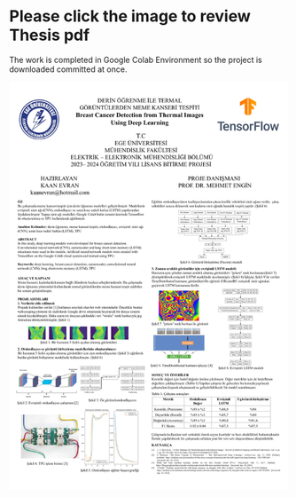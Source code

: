 




# Please click the image to review Thesis pdf #




The work is completed in Google Colab Environment so the project is downloaded committed at once.






[![PDF Preview](https://github.com/kemechial/DeepLearning_Thermal_Images_Python_TensorFlow/blob/master/Kaan_Evran_Tez.jpg)](https://github.com/kemechial/DeepLearning_Thermal_Images_Python_TensorFlow/blob/master/Kaan_Evran_Thesis_translated.pdf)
